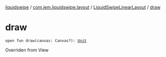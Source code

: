 [liquidswipe](../../index.md) / [com.jem.liquidswipe.layout](../index.md) / [LiquidSwipeLinearLayout](index.md) / [draw](./draw.md)

# draw

`open fun draw(canvas: Canvas?): `[`Unit`](https://kotlinlang.org/api/latest/jvm/stdlib/kotlin/-unit/index.html)

Overriden from View


